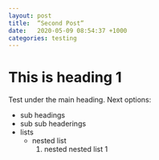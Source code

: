 ```yaml
---
layout: post
title:  “Second Post“
date:   2020-05-09 08:54:37 +1000
categories: testing
---
```


# This is heading 1
Test under the main heading.
Next options:
- sub headings
- sub sub headerings
- lists
	- nested list
		1. nested nested list 1